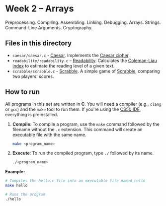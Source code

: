 # Week 2 – Arrays

Preprocessing. Compiling. Assembling. Linking. Debugging. Arrays. Strings. Command-Line Arguments. Cryptography.

## Files in this directory

- `caesar/caesar.c` - [Caesar](https://cs50.harvard.edu/x/psets/2/caesar/). Implements the [Caesar cipher](https://en.wikipedia.org/wiki/Caesar_cipher).
- `readability/readability.c` – [Readability](https://cs50.harvard.edu/x/psets/2/readability/). Calculates the [Coleman-Liau index](https://en.wikipedia.org/wiki/Coleman%E2%80%93Liau_index) to estimate the reading level of a given text.
- `scrabble/scrabble.c` - [Scrabble](https://cs50.harvard.edu/x/psets/2/scrabble/). A simple game of [Scrabble](https://en.wikipedia.org/wiki/Scrabble), comparing two players' scores.

## How to run

All programs in this set are written in **C**. You will need a compiler (e.g., `clang` or `gcc`) and the `make` tool to run them.
If you're using the [CS50 IDE](cs50.dev), everything is preinstalled.

1.  **Compile**: To compile a program, use the `make` command followed by the filename without the `.c` extension. This command will create an executable file with the same name.

    ```bash
    make <program_name>
    ```

2.  **Execute**: To run the compiled program, type `./` followed by its name.

    ```bash
    ./<program_name>
    ```

**Example:**

```bash
# Compiles the hello.c file into an executable file named hello
make hello

# Runs the program
./hello
